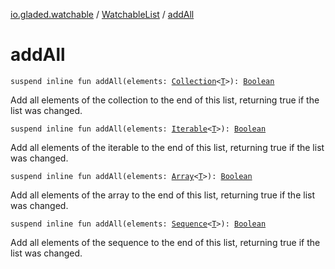 [io.gladed.watchable](../index.md) / [WatchableList](index.md) / [addAll](./add-all.md)

# addAll

`suspend inline fun addAll(elements: `[`Collection`](https://kotlinlang.org/api/latest/jvm/stdlib/kotlin.collections/-collection/index.html)`<`[`T`](index.md#T)`>): `[`Boolean`](https://kotlinlang.org/api/latest/jvm/stdlib/kotlin/-boolean/index.html)

Add all elements of the collection to the end of this list, returning true if the list was changed.

`suspend inline fun addAll(elements: `[`Iterable`](https://kotlinlang.org/api/latest/jvm/stdlib/kotlin.collections/-iterable/index.html)`<`[`T`](index.md#T)`>): `[`Boolean`](https://kotlinlang.org/api/latest/jvm/stdlib/kotlin/-boolean/index.html)

Add all elements of the iterable to the end of this list, returning true if the list was changed.

`suspend inline fun addAll(elements: `[`Array`](https://kotlinlang.org/api/latest/jvm/stdlib/kotlin/-array/index.html)`<`[`T`](index.md#T)`>): `[`Boolean`](https://kotlinlang.org/api/latest/jvm/stdlib/kotlin/-boolean/index.html)

Add all elements of the array to the end of this list, returning true if the list was changed.

`suspend inline fun addAll(elements: `[`Sequence`](https://kotlinlang.org/api/latest/jvm/stdlib/kotlin.sequences/-sequence/index.html)`<`[`T`](index.md#T)`>): `[`Boolean`](https://kotlinlang.org/api/latest/jvm/stdlib/kotlin/-boolean/index.html)

Add all elements of the sequence to the end of this list, returning true if the list was changed.

